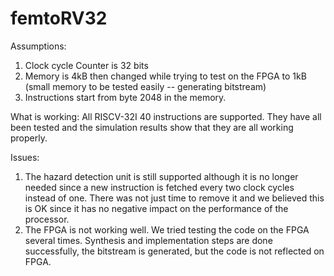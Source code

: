 # femtoRV32

Assumptions: 
1. Clock cycle Counter is 32 bits
2. Memory is 4kB then changed while trying to test on the FPGA to 1kB (small memory to be tested easily -- generating bitstream)
3. Instructions start from byte 2048 in the memory.

What is working: All RISCV-32I 40 instructions are supported. They have all been tested and the simulation results show that they are all working properly.

Issues:  
1. The hazard detection unit is still supported although it is no longer needed since a new instruction is fetched every two clock cycles instead of one. There was not just time to remove it and we believed this is OK since it has no negative impact on the performance of the processor.
2. The FPGA is not working well. We tried testing the code on the FPGA several times. Synthesis and implementation steps are done successfully, the bitstream is generated, but the code is not reflected on FPGA.
